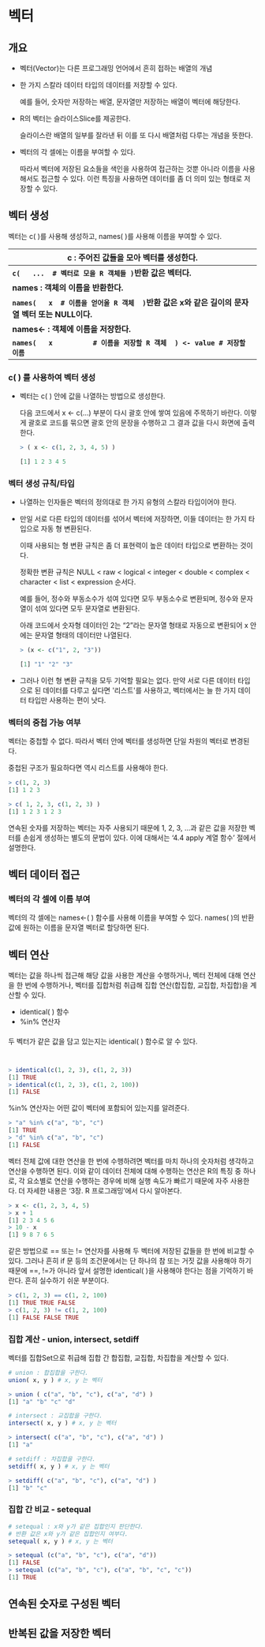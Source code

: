 # 벡터



## 개요

- 벡터(Vector)는 다른 프로그래밍 언어에서 흔히 접하는 배열의 개념

- 한 가지 스칼라 데이터 타입의 데이터를 저장할 수 있다.

  예를 들어, 숫자만 저장하는 배열, 문자열만 저장하는 배열이 벡터에 해당한다.

- R의 벡터는 슬라이스Slice를 제공한다.

  슬라이스란 배열의 일부를 잘라낸 뒤 이를 또 다시 배열처럼 다루는 개념을 뜻한다.

- 벡터의 각 셀에는 이름을 부여할 수 있다.

  따라서 벡터에 저장된 요소들을 색인을 사용하여 접근하는 것뿐 아니라 이름을 사용해서도 접근할 수 있다. 이런 특징을 사용하면 데이터를 좀 더 의미 있는 형태로 저장할 수 있다.







## 벡터 생성

벡터는 c( )를 사용해 생성하고, names( )를 사용해 이름을 부여할 수 있다.

| **c : 주어진 값들을 모아 벡터를 생성한다.**                  |
| ------------------------------------------------------------ |
| **`c(   ...  # 벡터로 모을 R 객체들 )`반환 값은 벡터다.**    |
| **names : 객체의 이름을 반환한다.**                          |
| **`names(   x  # 이름을 얻어올 R 객체  )`반환 값은 x와 같은 길이의 문자열 벡터 또는 NULL이다.** |
| **names<- : 객체에 이름을 저장한다.**                        |
| **`names(   x          # 이름을 저장할 R 객체  ) <- value # 저장할 이름`** |



### c( ) 를 사용하여 벡터 생성

- 벡터는 c( ) 안에 값을 나열하는 방법으로 생성한다.

  다음 코드에서 x <- c(…) 부분이 다시 괄호 안에 쌓여 있음에 주목하기 바란다. 이렇게 괄호로 코드를 묶으면 괄호 안의 문장을 수행하고 그 결과 값을 다시 화면에 출력한다.

  ```R
  > ( x <- c(1, 2, 3, 4, 5) )
  
  [1] 1 2 3 4 5
  ```



### 벡터 생성 규칙/타입

- 나열하는 인자들은 벡터의 정의대로 한 가지 유형의 스칼라 타입이어야 한다.

- 만일 서로 다른 타입의 데이터를 섞어서 벡터에 저장하면, 이들 데이터는 한 가지 타입으로 자동 형 변환된다.

  이때 사용되는 형 변환 규칙은 좀 더 표현력이 높은 데이터 타입으로 변환하는 것이다.

  정확한 변환 규칙은 NULL < raw < logical < integer < double < complex < character < list < expression 순서다.

  예를 들어, 정수와 부동소수가 섞여 있다면 모두 부동소수로 변환되며, 정수와 문자열이 섞여 있다면 모두 문자열로 변환된다. 

  아래 코드에서 숫자형 데이터인 2는 “2”라는 문자열 형태로 자동으로 변환되어 x 안에는 문자열 형태의 데이터만 나열된다.

  ```R
  > (x <- c("1", 2, "3"))
  
  [1] "1" "2" "3"
  ```

- 그러나 이런 형 변환 규칙을 모두 기억할 필요는 없다. 만약 서로 다른 데이터 타입으로 된 데이터를 다루고 싶다면 '리스트'를 사용하고, 벡터에서는 늘 한 가지 데이터 타입만 사용하는 편이 낫다.

### 벡터의 중첩 가능 여부

벡터는 중첩할 수 없다. 따라서 벡터 안에 벡터를 생성하면 단일 차원의 벡터로 변경된다.

중첩된 구조가 필요하다면 역시 리스트를 사용해야 한다.

```R
> c(1, 2, 3)
[1] 1 2 3

> c( 1, 2, 3, c(1, 2, 3) )
[1] 1 2 3 1 2 3
```

연속된 숫자를 저장하는 벡터는 자주 사용되기 때문에 1, 2, 3, …과 같은 값을 저장한 벡터를 손쉽게 생성하는 별도의 문법이 있다. 이에 대해서는 ‘4.4 apply 계열 함수’ 절에서 설명한다.





## 벡터 데이터 접근





### 벡터의 각 셀에 이름 부여

벡터의 각 셀에는 names<-( ) 함수를 사용해 이름을 부여할 수 있다. names( )의 반환 값에 원하는 이름을 문자열 벡터로 할당하면 된다.







## 벡터 연산

  벡터는 값을 하나씩 접근해 해당 값을 사용한 계산을 수행하거나, 벡터 전체에 대해 연산을 한 번에 수행하거나, 벡터를 집합처럼 취급해 집합 연산(합집합, 교집합, 차집합)을 계산할 수 있다.

- identical( ) 함수
- %in% 연산자

#### 

두 벡터가 같은 값을 담고 있는지는 identical( ) 함수로 알 수 있다.

```R


> identical(c(1, 2, 3), c(1, 2, 3))
[1] TRUE
> identical(c(1, 2, 3), c(1, 2, 100))
[1] FALSE
```

%in% 연산자는 어떤 값이 벡터에 포함되어 있는지를 알려준다.

```R
> "a" %in% c("a", "b", "c")
[1] TRUE
> "d" %in% c("a", "b", "c")
[1] FALSE
```

벡터 전체 값에 대한 연산을 한 번에 수행하려면 벡터를 마치 하나의 숫자처럼 생각하고 연산을 수행하면 된다. 이와 같이 데이터 전체에 대해 수행하는 연산은 R의 특징 중 하나로, 각 요소별로 연산을 수행하는 경우에 비해 실행 속도가 빠르기 때문에 자주 사용한다. 더 자세한 내용은 ‘3장. R 프로그래밍’에서 다시 알아본다.

```R
> x <- c(1, 2, 3, 4, 5)
> x + 1
[1] 2 3 4 5 6
> 10 - x
[1] 9 8 7 6 5
```

같은 방법으로 == 또는 != 연산자를 사용해 두 벡터에 저장된 값들을 한 번에 비교할 수 있다. 그러나 흔히 if 문 등의 조건문에서는 단 하나의 참 또는 거짓 값을 사용해야 하기 때문에 ==, !=가 아니라 앞서 설명한 identical( )을 사용해야 한다는 점을 기억하기 바란다. 흔히 실수하기 쉬운 부분이다.

```R
> c(1, 2, 3) == c(1, 2, 100)
[1] TRUE TRUE FALSE
> c(1, 2, 3) != c(1, 2, 100)
[1] FALSE FALSE TRUE
```



### 집합 계산 - union, intersect, setdiff

벡터를 집합Set으로 취급해 집합 간 합집합, 교집합, 차집합을 계산할 수 있다.

```R
# union : 합집합을 구한다.
union( x, y ) # x, y 는 벡터

> union ( c("a", "b", "c"), c("a", "d") )
[1] "a" "b" "c" "d"

# intersect : 교집합을 구한다.
intersect( x, y ) # x, y 는 벡터

> intersect( c("a", "b", "c"), c("a", "d") )
[1] "a"

# setdiff : 차집합을 구한다.
setdiff( x, y ) # x, y 는 벡터

> setdiff( c("a", "b", "c"), c("a", "d") )
[1] "b" "c"
```



### 집합 간 비교 - setequal

```R
# setequal : x와 y가 같은 집합인지 판단한다.
# 반환 값은 x와 y가 같은 집합인지 여부다.
setequal( x, y ) # x, y 는 벡터

> setequal (c("a", "b", "c"), c("a", "d"))
[1] FALSE
> setequal (c("a", "b", "c"), c("a", "b", "c", "c"))
[1] TRUE
```





## 연속된 숫자로 구성된 벡터



## 반복된 값을 저장한 벡터

